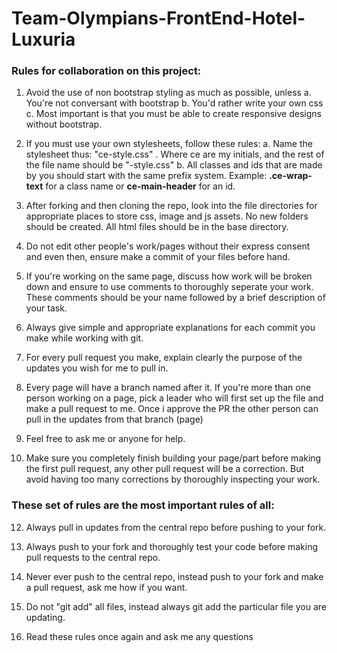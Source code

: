 # Team-Olympians-FrontEnd-Hotel-Luxuria

### Rules for collaboration on this project:

1. Avoid the use of non bootstrap styling as much as possible, unless
  a. You're not conversant with bootstrap
  b. You'd rather write your own css
  c. Most important is that you must be able to create responsive designs without bootstrap.
  
2. If you must use your own stylesheets, follow these rules:
  a. Name the stylesheet thus: "ce-style.css" . Where ce are my initials, and the rest of the file name should be "-style.css"
  b. All classes and ids that are made by you should start with the same prefix system. 
    Example: **.ce-wrap-text** for a class name or **ce-main-header** for an id.
 
3. After forking and then cloning the repo, look into the file directories for appropriate places to store css, image and js assets.
  No new folders should be created. All html files should be in the base directory.

4. Do not edit other people's work/pages without their express consent and even then, ensure make a commit of your files before hand.

5. If you're working on the same page, discuss how work will be broken down and ensure to use comments to thoroughly seperate your work. These comments should be your name followed by a brief description of your task.

6. Always give simple and appropriate explanations for each commit you make while working with git.

7. For every pull request you make, explain clearly the purpose of the updates you wish for me to pull in.

8. Every page will have a branch named after it. If you're more than one person working on a page, pick a leader who will first set up the file and make a pull request to me. Once i approve the PR the other person can pull in the updates from that branch (page)

9. Feel free to ask me or anyone for help.

10. Make sure you completely finish building your page/part before making the first pull request, any other pull request will be a correction. But avoid having too many corrections by thoroughly inspecting your work.



### These set of rules are the most important rules of all:

12. Always pull in updates from the central repo before pushing to your fork.
13. Always push to your fork and thoroughly test your code before making pull requests to the central repo.
14. Never ever push to the central repo, instead push to your fork and make a pull request, ask me how if you want.
15. Do not "git add" all files, instead always git add the particular file you are updating.

16. Read these rules once again and ask me any questions

